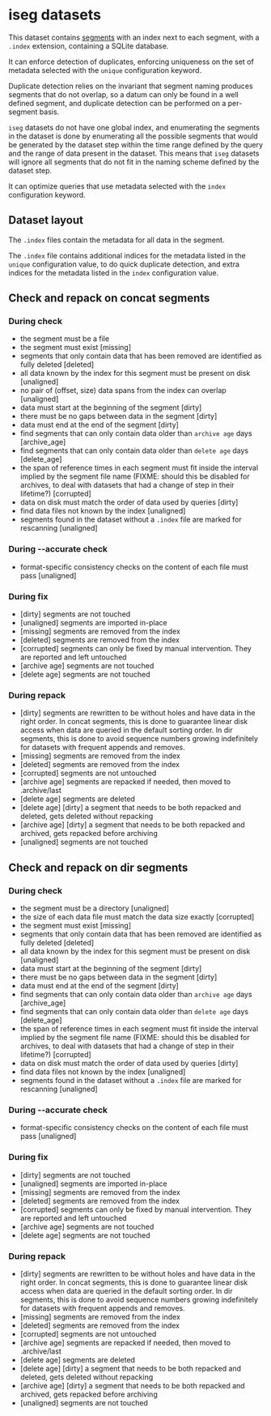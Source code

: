 # iseg datasets

This dataset contains [segments](segments.md) with an index next to each
segment, with a `.index` extension, containing a SQLite database.

It can enforce detection of duplicates, enforcing uniqueness on the set of
metadata selected with the `unique` configuration keyword.

Duplicate detection relies on the invariant that segment naming produces
segments that do not overlap, so a datum can only be found in a well defined
segment, and duplicate detection can be performed on a per-segment basis.

`iseg` datasets do not have one global index, and enumerating the segments in
the dataset is done by enumerating all the possible segments that would be
generated by the dataset step within the time range defined by the query and
the range of data present in the dataset. This means that `iseg` datasets will
ignore all segments that do not fit in the naming scheme defined by the dataset
step.

It can optimize queries that use metadata selected with the `index`
configuration keyword.

## Dataset layout

The `.index` files contain the metadata for all data in the segment.

The `.index` file contains additional indices for the metadata listed in the
`unique` configuration value, to do quick duplicate detection, and extra
indices for the metadata listed in the `index` configuration value.


## Check and repack on concat segments

### During check

- the segment must be a file
- the segment must exist [missing]
- segments that only contain data that has been removed are
  identified as fully deleted [deleted]
- all data known by the index for this segment must be present on disk [unaligned]
- no pair of (offset, size) data spans from the index can overlap [unaligned]
- data must start at the beginning of the segment [dirty]
- there must be no gaps between data in the segment [dirty]
- data must end at the end of the segment [dirty]
- find segments that can only contain data older than `archive age` days [archive_age]
- find segments that can only contain data older than `delete age` days [delete_age]
- the span of reference times in each segment must fit inside the interval
  implied by the segment file name (FIXME: should this be disabled for
  archives, to deal with datasets that had a change of step in their lifetime?) [corrupted]
- data on disk must match the order of data used by queries [dirty]
- find data files not known by the index [unaligned]
- segments found in the dataset without a `.index` file are marked for rescanning [unaligned]

### During --accurate check

- format-specific consistency checks on the content of each file must pass [unaligned]

### During fix

- [dirty] segments are not touched
- [unaligned] segments are imported in-place
- [missing] segments are removed from the index
- [deleted] segments are removed from the index
- [corrupted] segments can only be fixed by manual intervention. They
  are reported and left untouched
- [archive age] segments are not touched
- [delete age] segments are not touched

### During repack

- [dirty] segments are rewritten to be without holes and have data in the right order.
  In concat segments, this is done to guarantee linear disk access when
  data are queried in the default sorting order. In dir segments, this
  is done to avoid sequence numbers growing indefinitely for datasets
  with frequent appends and removes.
- [missing] segments are removed from the index
- [deleted] segments are removed from the index
- [corrupted] segments are not untouched
- [archive age] segments are repacked if needed, then moved to .archive/last
- [delete age] segments are deleted
- [delete age] [dirty] a segment that needs to be both repacked and
  deleted, gets deleted without repacking
- [archive age] [dirty] a segment that needs to be both repacked and
  archived, gets repacked before archiving
- [unaligned] segments are not touched


## Check and repack on dir segments

### During check

- the segment must be a directory [unaligned]
- the size of each data file must match the data size exactly [corrupted]
- the segment must exist [missing]
- segments that only contain data that has been removed are
  identified as fully deleted [deleted]
- all data known by the index for this segment must be present on disk [unaligned]
- data must start at the beginning of the segment [dirty]
- there must be no gaps between data in the segment [dirty]
- data must end at the end of the segment [dirty]
- find segments that can only contain data older than `archive age` days [archive_age]
- find segments that can only contain data older than `delete age` days [delete_age]
- the span of reference times in each segment must fit inside the interval
  implied by the segment file name (FIXME: should this be disabled for
  archives, to deal with datasets that had a change of step in their lifetime?) [corrupted]
- data on disk must match the order of data used by queries [dirty]
- find data files not known by the index [unaligned]
- segments found in the dataset without a `.index` file are marked for rescanning [unaligned]

### During --accurate check

- format-specific consistency checks on the content of each file must pass [unaligned]

### During fix

- [dirty] segments are not touched
- [unaligned] segments are imported in-place
- [missing] segments are removed from the index
- [deleted] segments are removed from the index
- [corrupted] segments can only be fixed by manual intervention. They
  are reported and left untouched
- [archive age] segments are not touched
- [delete age] segments are not touched

### During repack

- [dirty] segments are rewritten to be without holes and have data in the right order.
  In concat segments, this is done to guarantee linear disk access when
  data are queried in the default sorting order. In dir segments, this
  is done to avoid sequence numbers growing indefinitely for datasets
  with frequent appends and removes.
- [missing] segments are removed from the index
- [deleted] segments are removed from the index
- [corrupted] segments are not untouched
- [archive age] segments are repacked if needed, then moved to .archive/last
- [delete age] segments are deleted
- [delete age] [dirty] a segment that needs to be both repacked and
  deleted, gets deleted without repacking
- [archive age] [dirty] a segment that needs to be both repacked and
  archived, gets repacked before archiving
- [unaligned] segments are not touched